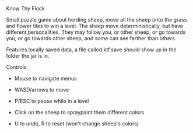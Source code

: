 Know Thy Flock

Small puzzle game about herding sheep, move all the sheep onto the grass and flower tiles to win a level. The sheep move deterministically, but have different personalities. They may follow you, or other sheep, or go towards you, or go towards other sheep, and some can see farther than others.

Features locally saved data, a file called ktf.save should show up in the folder the jar is in.

Controls:

- Mouse to navigate menus

- WASD/arrows to move

- P/ESC to pause while in a level

- Click on the sheep to spraypaint them different colors

- U to undo, R to reset (won't change sheep's colors)
